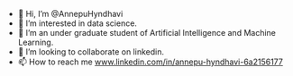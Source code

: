 - 👋 Hi, I’m @AnnepuHyndhavi
- 👀 I’m interested in data science.
- 🌱 I’m an under graduate student of Artificial Intelligence and Machine Learning.
- 💞️ I’m looking to collaborate on linkedin.
- 📫 How to reach me www.linkedin.com/in/annepu-hyndhavi-6a2156177


<!---
AnnepuHyndhavi/AnnepuHyndhavi is a ✨ special ✨ repository because its `README.md` (this file) appears on your GitHub profile.
You can click the Preview link to take a look at your changes.
--->
